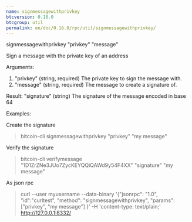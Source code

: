```yaml
---
name: signmessagewithprivkey
btcversion: 0.16.0
btcgroup: util
permalink: en/doc/0.16.0/rpc/util/signmessagewithprivkey/
---
```


signmessagewithprivkey "privkey" "message"

Sign a message with the private key of an address

Arguments:
1. "privkey"         (string, required) The private key to sign the message with.
2. "message"         (string, required) The message to create a signature of.

Result:
"signature"          (string) The signature of the message encoded in base 64

Examples:

Create the signature
> bitcoin-cli signmessagewithprivkey "privkey" "my message"

Verify the signature
> bitcoin-cli verifymessage "1D1ZrZNe3JUo7ZycKEYQQiQAWd9y54F4XX" "signature" "my message"

As json rpc
> curl --user myusername --data-binary '{"jsonrpc": "1.0", "id":"curltest", "method": "signmessagewithprivkey", "params": ["privkey", "my message"] }' -H 'content-type: text/plain;' http://127.0.0.1:8332/


